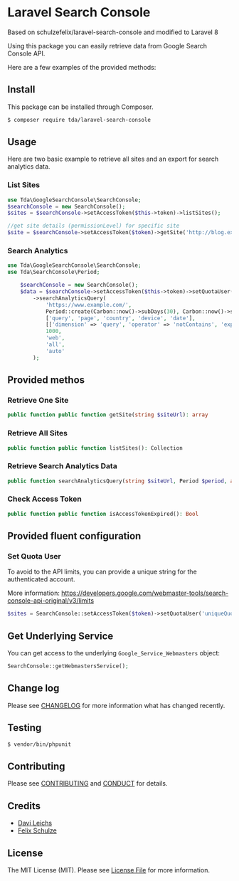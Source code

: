# Laravel Search Console

Based on schulzefelix/laravel-search-console and modified to Laravel 8

Using this package you can easily retrieve data from Google Search Console API.

Here are a few examples of the provided methods:



## Install

This package can be installed through Composer.

``` bash
$ composer require tda/laravel-search-console
```

## Usage

Here are two basic example to retrieve all sites and an export for search analytics data.
### List Sites

```php
use Tda\GoogleSearchConsole\SearchConsole;
$searchConsole = new SearchConsole();
$sites = $searchConsole->setAccessToken($this->token)->listSites();

//get site details (permissionLevel) for specific site
$site = $searchConsole->setAccessToken($token)->getSite('http://blog.example.com/');

```

### Search Analytics

```php
use Tda\GoogleSearchConsole\SearchConsole;
use Tda\SearchConsole\Period;

    $searchConsole = new SearchConsole();
    $data = $searchConsole->setAccessToken($this->token)->setQuotaUser('uniqueQuotaUserString')
        ->searchAnalyticsQuery(
            'https://www.example.com/',
            Period::create(Carbon::now()->subDays(30), Carbon::now()->subDays(2)),
            ['query', 'page', 'country', 'device', 'date'],
            [['dimension' => 'query', 'operator' => 'notContains', 'expression' => 'cheesecake']],
            1000,
            'web',
            'all',
            'auto'
        );
```

## Provided methos
### Retrieve One Site
```php
public function public function getSite(string $siteUrl): array
```

### Retrieve All Sites
```php
public function public function listSites(): Collection
```

### Retrieve Search Analytics Data
```php
public function searchAnalyticsQuery(string $siteUrl, Period $period, array $dimensions = [], array $filters = [], int $rows = 1000, string $searchType = 'web', string $dataState = 'final', string $aggregationType = 'auto'): Collection
```

### Check Access Token
```php
public function public function isAccessTokenExpired(): Bool
```

## Provided fluent configuration


### Set Quota User
To avoid to the API limits, you can provide a unique string for the authenticated account.

More information: https://developers.google.com/webmaster-tools/search-console-api-original/v3/limits
```php
$sites = SearchConsole::setAccessToken($token)->setQuotaUser('uniqueQuotaUserString')->listSites();
```

## Get Underlying Service
You can get access to the underlying `Google_Service_Webmasters` object:

```php
SearchConsole::getWebmastersService();
```

## Change log

Please see [CHANGELOG](CHANGELOG.md) for more information what has changed recently.

## Testing

``` bash
$ vendor/bin/phpunit
```

## Contributing

Please see [CONTRIBUTING](CONTRIBUTING.md) and [CONDUCT](CONDUCT.md) for details.


## Credits

- [Davi Leichs][link-author]
- [Felix Schulze][link-felix]

## License

The MIT License (MIT). Please see [License File](LICENSE.md) for more information.

[link-author]: https://github.com/davileichs
[link-felix]: https://github.com/schulzefelix/laravel-search-console
